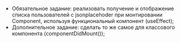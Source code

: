 - Обязательное задание: реализовать получение и отображение списка пользователей с jsonplacehoder при монтировании Component, используя функциональный компонент (useEffect);
- Дополнительное задание: сделать то же самое для классового компонента (componentDidMount());